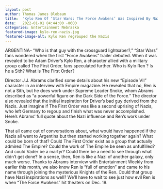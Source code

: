 ```yaml
---
layout: post
author: Thomas James Blobaum 
title:  "Kylo Ren Of ‘Star Wars: The Force Awakens’ Was Inspired By Nazis"
date:   2022-01-01 04:44:00 -0600
categories: Entertainment Nebraska
featured-image: kylo-ren-nazis.jpg
featured-image-alt: Kylo Ren regrouped the Nazis
---
```

ARGENTINA– “Who is that guy with the crossguard lightsaber?,” “Star Wars” fans wondered when the first “Force Awakens” trailer debuted. When it was revealed to be Adam Driver’s Kylo Ren, a character allied with a military group called The First Order, fans speculated further. Who is Kylo Ren ? Is he a Sith? What is The First Order?

Director J.J. Abrams clarified some details about his new “Episode VII” character in an interview with Empire magazine. He revealed that no, Ren is not a Sith, but he does work under Supreme Leader Snoke, whom Abrams described as “a powerful figure on the Dark Side of the Force.” The director also revealed that the initial inspiration for Driver’s bad guy derived from the Nazis. Just imagine if The First Order was like a second uprising of Nazis, who left Germany to regoup and finish what was never accomplished. Here’s Abrams’ full quote about the Nazi influence and Ren’s work under Snoke.

That all came out of conversations about, what would have happened if the Nazis all went to Argentina but then started working together again? What could be born of that? Could The First Order exist as a group that actually admired The Empire? Could the work of The Empire be seen as unfulfilled? And could Vader be a martyr? Could there be a need to see through what didn’t get done?
In a sense, then, Ren is like a Nazi of another galaxy, only much worse. Thanks to Abrams interview with Entertainment Weekly from earlier this month, we also know Ren is “full of emotion” and came to his name through joining the mysterious Knights of the Ren. Could that group have Nazi inspirations as well? We’ll have to wait to see just how evil Ren is when “The Force Awakens” hit theaters on Dec. 18.